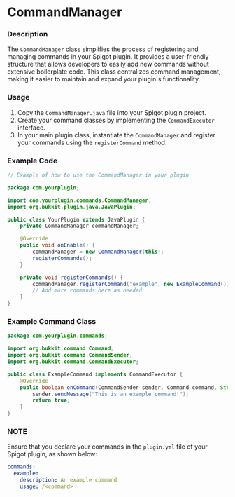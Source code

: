 # CommandManager

### Description

The `CommandManager` class simplifies the process of registering and managing commands in your Spigot plugin. It provides a user-friendly structure that allows developers to easily add new commands without extensive boilerplate code. This class centralizes command management, making it easier to maintain and expand your plugin's functionality.

### Usage

1. Copy the `CommandManager.java` file into your Spigot plugin project.
2. Create your command classes by implementing the `CommandExecutor` interface.
3. In your main plugin class, instantiate the `CommandManager` and register your commands using the `registerCommand` method.

### Example Code

```java
// Example of how to use the CommandManager in your plugin

package com.yourplugin;

import com.yourplugin.commands.CommandManager;
import org.bukkit.plugin.java.JavaPlugin;

public class YourPlugin extends JavaPlugin {
    private CommandManager commandManager;

    @Override
    public void onEnable() {
        commandManager = new CommandManager(this);
        registerCommands();
    }

    private void registerCommands() {
        commandManager.registerCommand("example", new ExampleCommand());
        // Add more commands here as needed
    }
}
````

### Example Command Class
```java
package com.yourplugin.commands;

import org.bukkit.command.Command;
import org.bukkit.command.CommandSender;
import org.bukkit.command.CommandExecutor;

public class ExampleCommand implements CommandExecutor {
    @Override
    public boolean onCommand(CommandSender sender, Command command, String label, String[] args) {
        sender.sendMessage("This is an example command!");
        return true;
    }
}
````
### NOTE
Ensure that you declare your commands in the ``plugin.yml`` file of your Spigot plugin, as shown below:
```yaml
commands:
  example:
    description: An example command
    usage: /<command>
````

